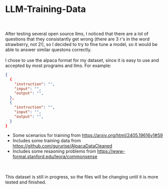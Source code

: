 # LLM-Training-Data
<br></br>
After testing several open source llms, I noticed that there are a lot of questions that they consistantly get wrong (there are 3 r's in the word strawberry, not 2!), so I decided to try to fine tune a model, so it would be able to answer similar questons correctly.
<br></br>
I chose to use the alpaca format for my dataset, since it is easy to use and accepted by most programs and llms. For example:

``` json
{
  {
    "instruction": "",
    "input": "",
    "output": "",
  },
  {
    "instruction": "",
    "input": "",
    "output": "",
  }
}
```

<ul>
  <li>Some scenarios for training from <a href="https://arxiv.org/html/2405.19616v1#S9">https://arxiv.org/html/2405.19616v1#S9</a></li>
  <li>Includes some training data from <a href="https://github.com/gururise/AlpacaDataCleaned">https://github.com/gururise/AlpacaDataCleaned</a></li>
  <li>Includes some resaoning problems from <a href="https://www-formal.stanford.edu/leora/commonsense">https://www-formal.stanford.edu/leora/commonsense</a></li>
</ul>
<br></br>
This dataset is still in progress, so the files will be changing until it is more tested and finished.
